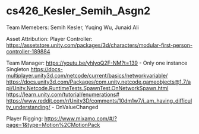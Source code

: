 # cs426_Kesler_Semih_Asgn2
Team Memebers:
Semih Kesler, Yuqing Wu, Junaid Ali

Asset Attribution:
  Player Controller:
    https://assetstore.unity.com/packages/3d/characters/modular-first-person-controller-189884

  Team Manager:
    https://youtu.be/yhlyoQ2F-NM?t=139 - Only one instance Singleton
    https://docs-multiplayer.unity3d.com/netcode/current/basics/networkvariable/
    https://docs.unity3d.com/Packages/com.unity.netcode.gameobjects@1.7/api/Unity.Netcode.RuntimeTests.SpawnTest.OnNetworkSpawn.html
    https://learn.unity.com/tutorial/enumerations#
    https://www.reddit.com/r/Unity3D/comments/10dm1w7/i_am_having_difficulty_understanding/ - OnValueChanged

  Player Rigging:
    https://www.mixamo.com/#/?page=1&type=Motion%2CMotionPack
